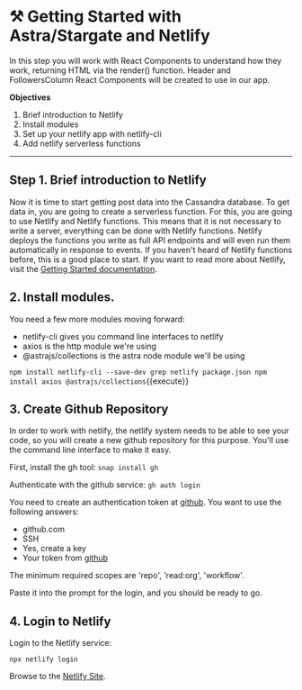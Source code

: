 # ⚒️ Getting Started with Astra/Stargate and Netlify

In this step you will work with React Components to understand how they work, returning HTML via the render() function.  Header and FollowersColumn React Components will be created to use in our app.

**Objectives**
1. Brief introduction to Netlify
2. Install modules
3. Set up your netlify app with netlify-cli
4. Add netlify serverless functions


---

## Step 1. Brief introduction to Netlify

Now it is time to start getting post data into the Cassandra database. To get data in, you are going to create a serverless function. For this, you are going to use Netlify and Netlify functions. This means that it is not necessary to write a server, everything can be done with Netlify functions. Netlify deploys the functions you write as full API endpoints and will even run them automatically in response to events. If you haven't heard of Netlify functions before, this is a good place to start.  If you want to read more about Netlify, visit the [Getting Started documentation](https://docs.netlify.com/cli/get-started/).

## 2. Install modules.

You need a few more modules moving forward:
* netlify-cli gives you command line interfaces to netlify
* axios is the http module we're using
* @astrajs/collections is the astra node module we'll be using

`npm install netlify-cli --save-dev
grep netlify package.json
npm install axios @astrajs/collections`{{execute}}

## 3. Create Github Repository

In order to work with netlify, the netlify system needs to be able to see your code, so you will create a new github repository for this purpose.  You'll use the command line interface to make it easy.

First, install the gh tool:
`snap install gh`

Authenticate with the github service:
`gh auth login`

You need to create an authentication token at [github](https://github.com/settings/tokens).
You want to use the following answers:
* github.com
* SSH
* Yes, create a key
* Your token from [github](https://github.com/settings/tokens)

The minimum required scopes are 'repo', 'read:org', 'workflow'.

Paste it into the prompt for the login, and you should be ready to go.

## 4. Login to Netlify

Login to the Netlify service:

`npx netlify login`

Browse to the [Netlify Site](https://netlify.com).





